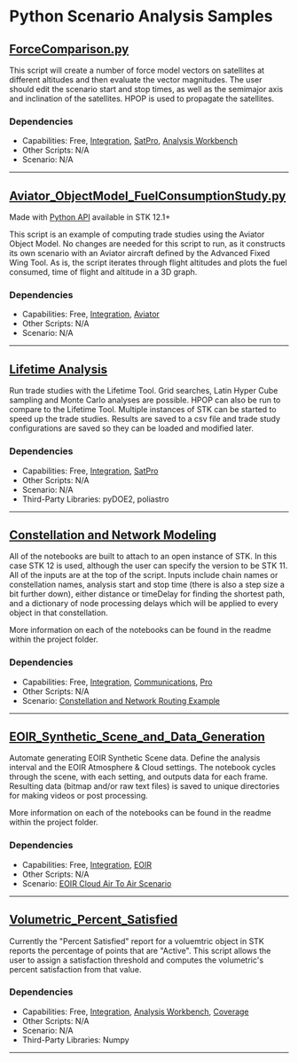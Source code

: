 # Python Scenario Analysis Samples

## [ForceComparison.py](ForceComparison.py)

This script will create a number of force model vectors on satellites at different altitudes and then evaluate the vector magnitudes. The user should edit the scenario start and stop times, as well as the semimajor axis and inclination of the satellites. HPOP is used to propagate the satellites.

### Dependencies

* Capabilities: Free, [Integration](https://www.agi.com/products/stk-systems-bundle/stk-integration), [SatPro](https://www.agi.com/products/stk-specialized-modules/stk-satpro), [Analysis Workbench](https://www.agi.com/products/stk-systems-bundle/stk-analysis-workbench)
* Other Scripts: N/A
* Scenario: N/A

---

## [Aviator_ObjectModel_FuelConsumptionStudy.py](Aviator_ObjectModel_FuelConsumptionStudy.py)

Made with [Python API](https://help.agi.com/stkdevkit/index.htm#python/pythonGettingStarted.htm?Highlight=python%20api) available in STK 12.1+

This script is an example of computing trade studies using the Aviator Object Model. No changes are needed for this script to run, as it constructs its own scenario with an Aviator aircraft defined by the Advanced Fixed Wing Tool. As is, the script iterates through flight altitudes and plots the fuel consumed, time of flight and altitude in a 3D graph.

### Dependencies

* Capabilities: Free, [Integration](https://www.agi.com/products/stk-systems-bundle/stk-integration), [Aviator](https://www.agi.com/products/stk-specialized-modules/stk-aviator)
* Other Scripts: N/A
* Scenario: N/A

---

## [Lifetime Analysis](./Lifetime%20Analysis)

Run trade studies with the Lifetime Tool. Grid searches, Latin Hyper Cube sampling and Monte Carlo analyses are possible. HPOP can also be run to compare to the Lifetime Tool. Multiple instances of STK can be started to speed up the trade studies. Results are saved to a csv file and trade study configurations are saved so they can be loaded and modified later.

### Dependencies

* Capabilities: Free, [Integration](https://www.agi.com/products/stk-systems-bundle/stk-integration), [SatPro](https://www.agi.com/products/stk-specialized-modules/stk-satpro)
* Other Scripts: N/A
* Scenario: N/A
* Third-Party Libraries: pyDOE2, poliastro

---

## [Constellation and Network Modeling](./ConstellationAndNetworkRouting)

All of the notebooks are built to attach to an open instance of STK. In this case STK 12 is used, although the user can specify the version to be STK 11. All of the inputs are at the top of the script. Inputs include chain names or constellation names, analysis start and stop time (there is also a step size a bit further down), either distance or timeDelay for finding the shortest path, and a dictionary of node processing delays which will be applied to every object in that constellation.

More information on each of the notebooks can be found in the readme within the project folder.

### Dependencies

* Capabilities: Free, [Integration](https://www.agi.com/products/stk-systems-bundle/stk-integration), [Communications](https://www.agi.com/products/stk-systems-bundle/stk-communications), [Pro](https://www.agi.com/products/stk-systems-bundle/stk-professional)
* Other Scripts: N/A
* Scenario: [Constellation and Network Routing Example](https://agiweb.secure.force.com/code/articles/Custom_Solution/Constellation-and-Network-Routing)

---

## [EOIR_Synthetic_Scene_and_Data_Generation](./EOIR_Synthetic_Scene_and_Data_Generation)

Automate generating EOIR Synthetic Scene data. Define the analysis interval and the EOIR Atmosphere & Cloud settings. The notebook cycles through the scene, with each setting, and outputs data for each frame. Resulting data (bitmap and/or raw text files) is saved to unique directories for making videos or post processing. 

More information on each of the notebooks can be found in the readme within the project folder.

### Dependencies

* Capabilities: Free, [Integration](https://www.agi.com/products/stk-systems-bundle/stk-integration), [EOIR](https://www.agi.com/products/stk-specialized-modules/stk-eoir)
* Other Scripts: N/A
* Scenario: [EOIR Cloud Air To Air Scenario](https://sdf.agi.com/share/page/context/mine/document-details?nodeRef=workspace://SpacesStore/19b625b1-839d-40fc-9774-41ca6ef43f9f)

--- 

## [Volumetric_Percent_Satisfied](Volumetric_Percent_Satisfied.py)

Currently the "Percent Satisfied" report for a voluemtric object in STK reports the percentage of points that are "Active". This script allows the user to assign a satisfaction threshold and computes the volumetric's percent satisfaction from that value.

### Dependencies

* Capabilities: Free, [Integration](https://www.agi.com/products/stk-systems-bundle/stk-integration), [Analysis Workbench](https://www.agi.com/products/stk-systems-bundle/stk-analysis-workbench), [Coverage](https://www.agi.com/products/stk-systems-bundle/stk-coverage)
* Other Scripts: N/A
* Scenario: N/A
* Third-Party Libraries: Numpy

--- 